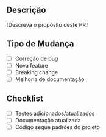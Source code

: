 ## Descrição
[Descreva o propósito deste PR]

## Tipo de Mudança
- [ ] Correção de bug
- [ ] Nova feature
- [ ] Breaking change
- [ ] Melhoria de documentação

## Checklist
- [ ] Testes adicionados/atualizados
- [ ] Documentação atualizada
- [ ] Código segue padrões do projeto